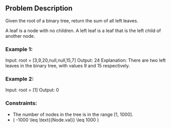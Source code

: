 ## Problem Description

Given the root of a binary tree, return the sum of all left leaves.

A leaf is a node with no children. A left leaf is a leaf that is the left child of another node.

### Example 1:

Input: root = [3,9,20,null,null,15,7]
Output: 24
Explanation: There are two left leaves in the binary tree, with values 9 and 15 respectively.

### Example 2:

Input: root = [1]
Output: 0

### Constraints:

- The number of nodes in the tree is in the range [1, 1000].
- \( -1000 \leq \text{{Node.val}} \leq 1000 \)
